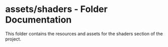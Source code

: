 # assets/shaders - Folder Documentation
This folder contains the resources and assets for the shaders section of the project.
